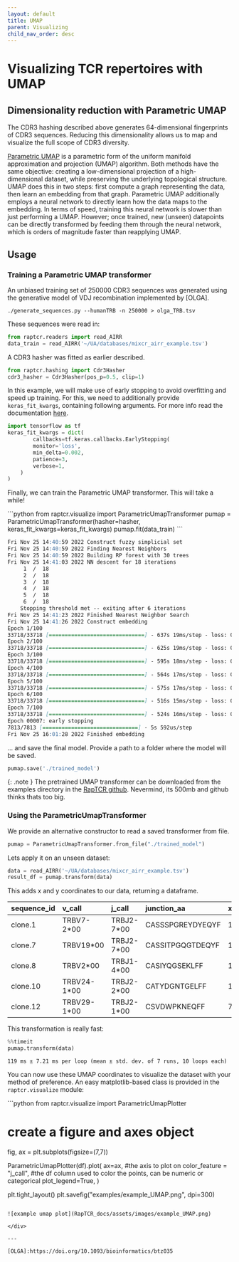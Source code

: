```yaml
---
layout: default
title: UMAP
parent: Visualizing
child_nav_order: desc
---
```


# Visualizing TCR repertoires with UMAP

## Dimensionality reduction with Parametric UMAP

The CDR3 hashing described above generates 64-dimensional fingerprints of CDR3
sequences. Reducing this dimensionality allows us to map and visualize the full
scope of CDR3 diversity.

[Parametric UMAP](https://doi.org/10.1162/neco_a_01434) is a parametric form of
the uniform manifold approximation and projection (UMAP) algorithm. Both methods
have the same objective: creating a low-dimensional projection of a
high-dimensional dataset, while preserving the underlying topological structure.
UMAP does this in two steps: first compute a graph representing the data, then
learn an embedding from that graph. Parametric UMAP additionally employs a
neural network to directly learn how the data maps to the embedding. In terms of
speed, training this neural network is slower than just performing a UMAP.
However; once trained, new (unseen) datapoints can be directly transformed by
feeding them through the neural network, which is orders of magnitude faster
than reapplying UMAP.

## Usage

### Training a Parametric UMAP transformer

An unbiased training set of 250000 CDR3 sequences was generated using the generative
model of VDJ recombination implemented by [OLGA].

```shell
./generate_sequences.py --humanTRB -n 250000 > olga_TRB.tsv
```

These sequences were read in:

```python
from raptcr.readers import read_AIRR
data_train = read_AIRR('~/UA/databases/mixcr_airr_example.tsv')
```

A CDR3 hasher was fitted as earlier described.

```python
from raptcr.hashing import Cdr3Hasher
cdr3_hasher = Cdr3Hasher(pos_p=0.5, clip=1)
```

In this example, we will make use of early stopping to avoid overfitting and
speed up training. For this, we need to additionally provide `keras_fit_kwargs`,
containing following arguments. For more info read the documentation
[here](https://www.tensorflow.org/api_docs/python/tf/keras/callbacks/EarlyStopping).

```python
import tensorflow as tf
keras_fit_kwargs = dict(
        callbacks=tf.keras.callbacks.EarlyStopping(
        monitor='loss',
        min_delta=0.002,
        patience=3,
        verbose=1,
    )
)
```

Finally, we can train the Parametric UMAP transformer. This will take a while!

<div class="code-example" markdown=1>
```python
from raptcr.visualize import ParametricUmapTransformer
pumap = ParametricUmapTransformer(hasher=hasher, keras_fit_kwargs=keras_fit_kwargs)
pumap.fit(data_train)
```
</div>

```markdown
Fri Nov 25 14:40:59 2022 Construct fuzzy simplicial set
Fri Nov 25 14:40:59 2022 Finding Nearest Neighbors
Fri Nov 25 14:40:59 2022 Building RP forest with 30 trees
Fri Nov 25 14:41:03 2022 NN descent for 18 iterations
	 1  /  18
	 2  /  18
	 3  /  18
	 4  /  18
	 5  /  18
	 6  /  18
	Stopping threshold met -- exiting after 6 iterations
Fri Nov 25 14:41:23 2022 Finished Nearest Neighbor Search
Fri Nov 25 14:41:26 2022 Construct embedding
Epoch 1/100
33718/33718 [==============================] - 637s 19ms/step - loss: 0.1519
Epoch 2/100
33718/33718 [==============================] - 625s 19ms/step - loss: 0.1409
Epoch 3/100
33718/33718 [==============================] - 595s 18ms/step - loss: 0.1394
Epoch 4/100
33718/33718 [==============================] - 564s 17ms/step - loss: 0.1386
Epoch 5/100
33718/33718 [==============================] - 575s 17ms/step - loss: 0.1379
Epoch 6/100
33718/33718 [==============================] - 516s 15ms/step - loss: 0.1377
Epoch 7/100
33718/33718 [==============================] - 524s 16ms/step - loss: 0.1374
Epoch 00007: early stopping
7813/7813 [==============================] - 5s 592us/step
Fri Nov 25 16:01:28 2022 Finished embedding
```
... and save the final model. Provide a path to a folder where the model will be
saved.

```python
pumap.save('./trained_model')
```

{: .note }
The pretrained UMAP transformer can be downloaded from the examples directory in the [RapTCR github](https://github.com/vincentvandeuren/RapTCR). Nevermind, its 500mb and github thinks thats too big.

### Using the ParametricUmapTransformer

We provide an alternative constructor to read a saved transformer from file.

```python
pumap = ParametricUmapTransformer.from_file("./trained_model")
```

Lets apply it on an unseen dataset:
```python
data = read_AIRR('~/UA/databases/mixcr_airr_example.tsv')
result_df = pumap.transform(data)
```
This adds x and y coordinates to our data, returning a dataframe.

| sequence_id   | v_call      | j_call     | junction_aa      |        x |        y |   duplicate_count |
|:--------------|:------------|:-----------|:-----------------|:---------|:---------|------------------:|
| clone.1       | TRBV7-2*00  | TRBJ2-7*00 | CASSSPGREYDYEQYF | 11.7696  | 10.0269  |              4051 |
| clone.7       | TRBV19*00   | TRBJ2-7*00 | CASSITPGQGTDEQYF | 10.787   | 11.5674  |              1615 |
| clone.8       | TRBV2*00    | TRBJ1-4*00 | CASIYQGSEKLFF    | 12.9176  | -5.69044 |              1480 |
| clone.10      | TRBV24-1*00 | TRBJ2-2*00 | CATYDGNTGELFF    | 13.2503  | -4.71584 |              1151 |
| clone.12      | TRBV29-1*00 | TRBJ2-1*00 | CSVDWPKNEQFF     |  7.26848 |  6.42463 |               991 |


This transformation is really fast:

<div class="code-example" markdown=1>

```python
%%timeit
pumap.transform(data)
```
</div>

```
119 ms ± 7.21 ms per loop (mean ± std. dev. of 7 runs, 10 loops each)
```

You can now use these UMAP coordinates to visualize the dataset with your method
of preference. An easy matplotlib-based class is provided in the `raptcr.visualize` module:

<div class="code-example" markdown=1>
```python
from raptcr.visualize import ParametricUmapPlotter

# create a figure and axes object
fig, ax = plt.subplots(figsize=(7,7))

ParametricUmapPlotter(df).plot(
    ax=ax, #the axis to plot on
    color_feature = "j_call", #the df column used to color the points, can be numeric or categorical
    plot_legend=True,
)

plt.tight_layout()
plt.savefig("examples/example_UMAP.png", dpi=300)
```

![example umap plot](RapTCR_docs/assets/images/example_UMAP.png)

</div>

---

[OLGA]:https://doi.org/10.1093/bioinformatics/btz035